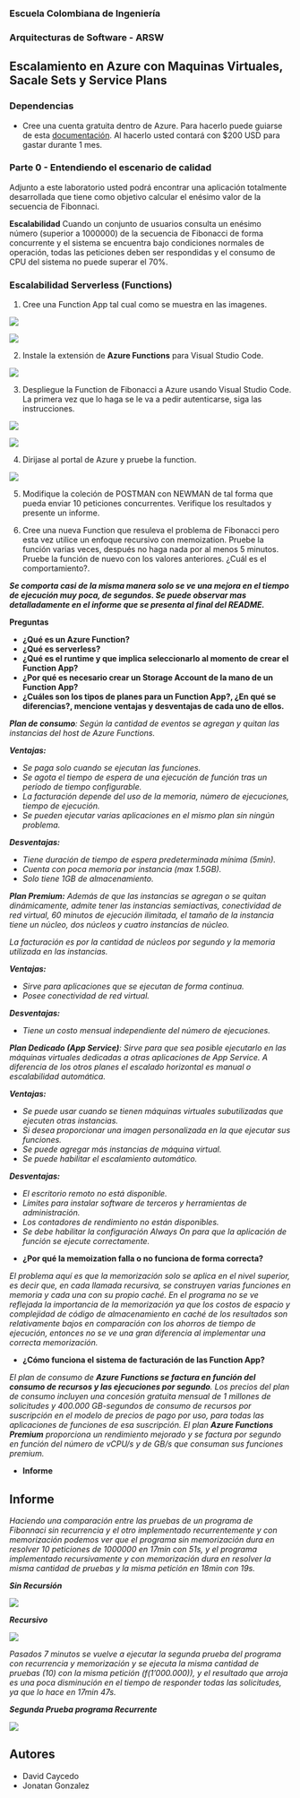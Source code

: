 ### Escuela Colombiana de Ingeniería
### Arquitecturas de Software - ARSW

## Escalamiento en Azure con Maquinas Virtuales, Sacale Sets y Service Plans

### Dependencias
* Cree una cuenta gratuita dentro de Azure. Para hacerlo puede guiarse de esta [documentación](https://azure.microsoft.com/en-us/free/search/?&ef_id=Cj0KCQiA2ITuBRDkARIsAMK9Q7MuvuTqIfK15LWfaM7bLL_QsBbC5XhJJezUbcfx-qAnfPjH568chTMaAkAsEALw_wcB:G:s&OCID=AID2000068_SEM_alOkB9ZE&MarinID=alOkB9ZE_368060503322_%2Bazure_b_c__79187603991_kwd-23159435208&lnkd=Google_Azure_Brand&dclid=CjgKEAiA2ITuBRDchty8lqPlzS4SJAC3x4k1mAxU7XNhWdOSESfffUnMNjLWcAIuikQnj3C4U8xRG_D_BwE). Al hacerlo usted contará con $200 USD para gastar durante 1 mes.

### Parte 0 - Entendiendo el escenario de calidad

Adjunto a este laboratorio usted podrá encontrar una aplicación totalmente desarrollada que tiene como objetivo calcular el enésimo valor de la secuencia de Fibonnaci.

**Escalabilidad**
Cuando un conjunto de usuarios consulta un enésimo número (superior a 1000000) de la secuencia de Fibonacci de forma concurrente y el sistema se encuentra bajo condiciones normales de operación, todas las peticiones deben ser respondidas y el consumo de CPU del sistema no puede superar el 70%.

### Escalabilidad Serverless (Functions)

1. Cree una Function App tal cual como se muestra en las  imagenes.

![](images/part3/part3-function-config.png)

![](images/part3/part3-function-configii.png)

2. Instale la extensión de **Azure Functions** para Visual Studio Code.

![](images/part3/part3-install-extension.png)

3. Despliegue la Function de Fibonacci a Azure usando Visual Studio Code. La primera vez que lo haga se le va a pedir autenticarse, siga las instrucciones.

![](images/part3/part3-deploy-function-1.png)

![](images/part3/part3-deploy-function-2.png)

4. Dirijase al portal de Azure y pruebe la function.

![](images/part3/part3-test-function.png)

5. Modifique la coleción de POSTMAN con NEWMAN de tal forma que pueda enviar 10 peticiones concurrentes. Verifique los resultados y presente un informe.

6. Cree una nueva Function que resuleva el problema de Fibonacci pero esta vez utilice un enfoque recursivo con memoization. Pruebe la función varias veces, después no haga nada por al menos 5 minutos. Pruebe la función de nuevo con los valores anteriores. ¿Cuál es el comportamiento?.

_**Se comporta casi de la misma manera solo se ve una mejora en el tiempo de ejecución muy poca, de segundos. Se puede observar mas detalladamente en el informe que se presenta al final del README.**_

**Preguntas**

* **¿Qué es un Azure Function?**
* **¿Qué es serverless?**
* **¿Qué es el runtime y que implica seleccionarlo al momento de crear el Function App?**
* **¿Por qué es necesario crear un Storage Account de la mano de un Function App?**
* **¿Cuáles son los tipos de planes para un Function App?, ¿En qué se diferencias?, mencione ventajas y desventajas de cada uno de ellos.**

_**Plan de consumo**: Según la cantidad de eventos se agregan y quitan las instancias del host de Azure Functions._

_**Ventajas:**_
- _Se paga solo cuando se ejecutan las funciones._
- _Se agota el tiempo de espera de una ejecución de función tras un período de tiempo configurable._
- _La facturación depende del uso de la memoria, número de ejecuciones, tiempo de ejecución._
- _Se pueden ejecutar varias aplicaciones en el mismo plan sin ningún problema._

_**Desventajas:**_
- _Tiene duración de tiempo de espera predeterminada mínima (5min)._
- _Cuenta con poca memoria por instancia (max 1.5GB)._
- _Solo tiene 1GB de almacenamiento._

_**Plan Premium:** Además de que las instancias se agregan o se quitan dinámicamente, admite tener las instancias semiactivas, conectividad de red virtual, 60 minutos de ejecución ilimitada, el tamaño de la instancia tiene un núcleo, dos núcleos y cuatro instancias de núcleo._

_La facturación es por la cantidad de núcleos por segundo y la memoria utilizada en las instancias._

_**Ventajas:**_
- _Sirve para aplicaciones que se ejecutan de forma continua._
- _Posee conectividad de red virtual._

_**Desventajas:**_
- _Tiene un  costo mensual independiente del número de ejecuciones._

_**Plan Dedicado (App Service)**: Sirve para que sea posible ejecutarlo en las máquinas virtuales dedicadas a otras aplicaciones de App Service. A diferencia de los otros planes el escalado horizontal es manual o escalabilidad automática._

_**Ventajas:**_
- _Se puede usar cuando se tienen máquinas virtuales subutilizadas que ejecuten otras instancias._
- _Si desea proporcionar una imagen personalizada en la que ejecutar sus funciones._
- _Se puede agregar más instancias de máquina virtual._
- _Se puede habilitar el escalamiento automático._

_**Desventajas:**_
- _El escritorio remoto no está disponible._
- _Límites para instalar software de terceros y herramientas de administración._
- _Los contadores de rendimiento no están disponibles._
- _Se debe habilitar la configuración Always On para que la aplicación de función se ejecute correctamente._

* **¿Por qué la memoization falla o no funciona de forma correcta?**

_El problema aquí es que la memorización solo se aplica en el nivel superior, es decir que, en cada llamada recursiva, se construyen varias funciones en memoria y cada una con su propio caché.
En el programa no se ve reflejada la importancia de la memorización ya que los costos de espacio y complejidad de código de almacenamiento en caché de los resultados son relativamente bajos en comparación con los ahorros de tiempo de ejecución, entonces no se ve una gran diferencia al implementar una correcta memorización._

* **¿Cómo funciona el sistema de facturación de las Function App?**

_El plan de consumo de **Azure Functions se factura en función del consumo de recursos y las ejecuciones por segundo**. Los precios del plan de consumo incluyen una concesión gratuita mensual de 1 millones de solicitudes y 400.000 GB-segundos de consumo de recursos por suscripción en el modelo de precios de pago por uso, para todas las aplicaciones de funciones de esa suscripción. 
El plan **Azure Functions Premium** proporciona un rendimiento mejorado y se factura por segundo en función del número de vCPU/s y de GB/s que consuman sus funciones premium._


* **Informe**

## Informe ##
_Haciendo una comparación entre las pruebas de un programa de Fibonnaci sin recurrencia y el otro implementado recurrentemente y con memorización podemos ver que el programa sin memorización dura en resolver 10 peticiones de 1000000 en 17min con 51s, y el programa implementado recursivamente y con memorización dura en resolver la misma cantidad de pruebas y la misma petición en 18min con 19s._

_**Sin Recursión**_

![](https://github.com/JonatanGonzalez09/ARSW-Lab9/blob/master/images/pruebas/prueba2.png)

_**Recursivo**_

![](https://github.com/JonatanGonzalez09/ARSW-Lab9/blob/master/images/pruebas/prueba%20newman%20recursivo.png)

_Pasados 7 minutos se vuelve a ejecutar la segunda prueba del programa con recurrencia y memorización y se ejecuta la misma cantidad de pruebas (10) con la misma petición (f(1’000.000)), y el resultado que arroja es una poca disminución en el tiempo de responder todas las solicitudes, ya que lo hace en 17min 47s._

_**Segunda Prueba programa Recurrente**_

![](https://github.com/JonatanGonzalez09/ARSW-Lab9/blob/master/images/pruebas/2da%20prueba%20rec.png)


## Autores ##
- David Caycedo
- Jonatan Gonzalez
